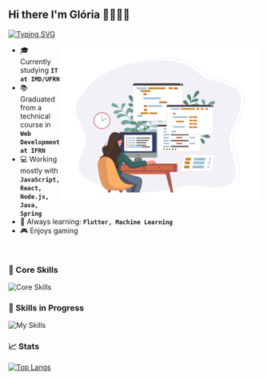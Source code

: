 ## Hi there I'm Glória 👩🏻‍💻👋

[![Typing SVG](https://readme-typing-svg.herokuapp.com/?size=24&color=3b6360&center=true&vCenter=true&width=500&lines=Fullstack+Developer;IT+Student)](https://git.io/typing-svg)

<a style="float:right;" href="https://www.freepik.com/free-vector/programmer-working-web-development-code-engineer-programming-python-php-java-script-computer_14723886.htm#fromView=search&page=1&position=34&uuid=f602ef3f-d077-4023-992c-2c9c6e909a37">
    <img src="https://raw.githubusercontent.com/gloria-mariass/gloria-mariass/main/assets/images/Set_of_programmers_02_01-removebg.png" alt="Set of Programmers" width=400 align="right"/>
</a>

- 🎓 Currently studying **``IT at IMD/UFRN``**
- 📚 Graduated from a technical course in  **``Web Development at IFRN``**
- 💻 Working mostly with **``JavaScript, React, Node.js, Java, Spring``**
- 🧠 Always learning:  **``Flutter, Machine Learning``**
- 🎮 Enjoys gaming

<br style="clear:both;"/>

### 💪 Core Skills
![Core Skills](https://skillicons.dev/icons?i=java,spring,html,css,javascript,bootstrap,react,git,github,maven,php,py,flask,sqlite,cpp,cmake,postman,figma,vscode,&theme=dark&perline=8)

### 🚀 Skills in Progress
![My Skills](https://skillicons.dev/icons?i=dart,docker,flutter,nextjs,nodejs,postgres,prisma,&theme=dark&perline=5)

### 📈 Stats
[![Top Langs](https://github-readme-stats.vercel.app/api/top-langs/?username=gloria-mariass&layout=donut&hide=html,css)](https://github.com/gloria-mariass/github-readme-stats)
<!-- ![Seu Nome's GitHub stats](https://github-readme-stats.vercel.app/api?username=gloria-mariass&show_icons=true&theme=radical) -->
<!-- https://github-readme-stats.vercel.app/api?username=gloria-mariass&show_icons=true\ -->
